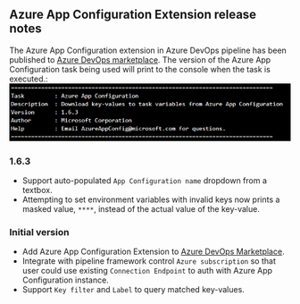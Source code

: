 ## Azure App Configuration Extension release notes

The Azure App Configuration extension in Azure DevOps pipeline has been published to [Azure DevOps marketplace](https://marketplace.visualstudio.com/items?itemName=AzureAppConfiguration.azure-app-configuration-task&ssr=false#overview). The version of the Azure App Configuration task being used will print to the console when the task is executed.: ![sample](pictures/AzureDevOpsExtensionVersionSample.PNG)

### 1.6.3
* Support auto-populated `App Configuration name` dropdown from a textbox.
* Attempting to set environment variables with invalid keys now prints a masked value, `****`, instead of the actual value of the key-value.

### Initial version
* Add Azure App Configuration Extension to [Azure DevOps Marketplace](https://marketplace.visualstudio.com/).
* Integrate with pipeline framework control `Azure subscription` so that user could use existing `Connection Endpoint` to auth with Azure App Configuration instance.
* Support `Key filter` and `Label` to query matched key-values.


